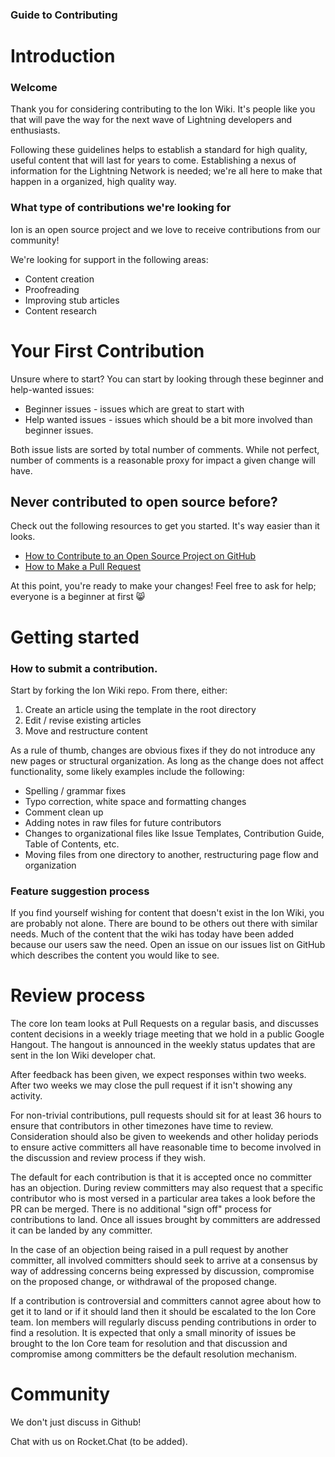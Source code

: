 ### Guide to Contributing

# Introduction

### Welcome

Thank you for considering contributing to the Ion Wiki. It's people like you that will pave the way for the next wave of Lightning developers and enthusiasts.

Following these guidelines helps to establish a standard for high quality, useful content that will last for years to come. Establishing a nexus of information for the Lightning Network is needed; we're all here to make that happen in a organized, high quality way.

### What type of contributions we're looking for

Ion is an open source project and we love to receive contributions from our community!

We're looking for support in the following areas:
* Content creation
* Proofreading
* Improving stub articles
* Content research

# Your First Contribution

Unsure where to start? You can start by looking through these beginner and help-wanted issues:
* Beginner issues - issues which are great to start with
* Help wanted issues - issues which should be a bit more involved than beginner issues.

Both issue lists are sorted by total number of comments. While not perfect, number of comments is a reasonable proxy for impact a given change will have.

## Never contributed to open source before?

Check out the following resources to get you started. It's way easier than it looks.

* [How to Contribute to an Open Source Project on GitHub](https://egghead.io/series/how-to-contribute-to-an-open-source-project-on-github)
* [How to Make a Pull Request](http://makeapullrequest.com/)

At this point, you're ready to make your changes! Feel free to ask for help; everyone is a beginner at first :smile_cat:

# Getting started
### How to submit a contribution.

Start by forking the Ion Wiki repo. From there, either:
1. Create an article using the template in the root directory
2. Edit / revise existing articles
3. Move and restructure content

As a rule of thumb, changes are obvious fixes if they do not introduce any new pages or structural organization. As long as the change does not affect functionality, some likely examples include the following:
* Spelling / grammar fixes
* Typo correction, white space and formatting changes
* Comment clean up
* Adding notes in raw files for future contributors
* Changes to organizational files like Issue Templates, Contribution Guide, Table of Contents, etc.
* Moving files from one directory to another, restructuring page flow and organization

### Feature suggestion process

If you find yourself wishing for content that doesn't exist in the Ion Wiki, you are probably not alone. There are bound to be others out there with similar needs. Much of the content that the wiki has today have been added because our users saw the need. Open an issue on our issues list on GitHub which describes the content you would like to see.

# Review process
The core Ion team looks at Pull Requests on a regular basis, and discusses content decisions in a weekly triage meeting that we hold in a public Google Hangout. The hangout is announced in the weekly status updates that are sent in the Ion Wiki developer chat.

After feedback has been given, we expect responses within two weeks. After two weeks we may close the pull request if it isn't showing any activity.

For non-trivial contributions, pull requests should sit for at least 36 hours to ensure that contributors in other timezones have time to review. Consideration should also be given to weekends and other holiday periods to ensure active committers all have reasonable time to become involved in the discussion and review process if they wish.

The default for each contribution is that it is accepted once no committer has an objection. During review committers may also request that a specific contributor who is most versed in a particular area takes a look before the PR can be merged. There is no additional "sign off" process for contributions to land. Once all issues brought by committers are addressed it can be landed by any committer.

In the case of an objection being raised in a pull request by another committer, all involved committers should seek to arrive at a consensus by way of addressing concerns being expressed by discussion, compromise on the proposed change, or withdrawal of the proposed change.

If a contribution is controversial and committers cannot agree about how to get it to land or if it should land then it should be escalated to the Ion Core team. Ion members will regularly discuss pending contributions in order to find a resolution. It is expected that only a small minority of issues be brought to the Ion Core team for resolution and that discussion and compromise among committers be the default resolution mechanism.

# Community

We don't just discuss in Github!

Chat with us on Rocket.Chat (to be added).
